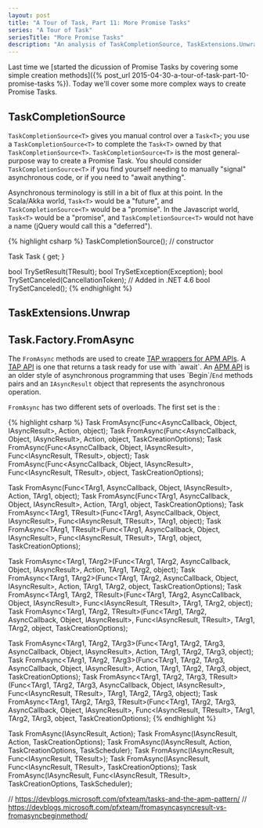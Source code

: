 ```yaml
---
layout: post
title: "A Tour of Task, Part 11: More Promise Tasks"
series: "A Tour of Task"
seriesTitle: "More Promise Tasks"
description: "An analysis of TaskCompletionSource, TaskExtensions.Unwrap, and Task.Factory.FromAsync; and discussion of whether they should be used for asynchronous and/or parallel code."
---
```


Last time we [started the dicussion of Promise Tasks by covering some simple creation methods]({% post_url 2015-04-30-a-tour-of-task-part-10-promise-tasks %}). Today we'll cover some more complex ways to create Promise Tasks.

## TaskCompletionSource

`TaskCompletionSource<T>` gives you manual control over a `Task<T>`; you use a `TaskCompletionSource<T>` to complete the `Task<T>` owned by that `TaskCompletionSource<T>`. `TaskCompletionSource<T>` is the most general-purpose way to create a Promise Task. You should consider `TaskCompletionSource<T>` if you find yourself needing to manually "signal" asynchronous code, or if you need to "await anything".

<div class="alert alert-info" markdown="1">
<i class="fa fa-hand-o-right fa-2x pull-left"></i>

Asynchronous terminology is still in a bit of flux at this point. In the Scala/Akka world, `Task<T>` would be a "future", and `TaskCompletionSource<T>` would be a "promise". In the Javascript world, `Task<T>` would be a "promise", and `TaskCompletionSource<T>` would not have a name (jQuery would call this a "deferred").
</div>

{% highlight csharp %}
TaskCompletionSource(); // constructor

Task<TResult> Task { get; }

bool TrySetResult(TResult);
bool TrySetException(Exception);
bool TrySetCanceled(CancellationToken); // Added in .NET 4.6
bool TrySetCanceled();
{% endhighlight %}



## TaskExtensions.Unwrap



## Task.Factory.FromAsync

The `FromAsync` methods are used to create [TAP wrappers for APM APIs](https://msdn.microsoft.com/en-us/library/hh873178%28v=vs.110%29.aspx#ApmToTap). A [TAP API](https://msdn.microsoft.com/en-us/library/hh873175(v=vs.110).aspx) is one that returns a task ready for use with `await`. An [APM API](https://msdn.microsoft.com/en-us/library/ms228963(v=vs.110).aspx) is an older style of asynchronous programming that uses `Begin`/`End` methods pairs and an `IAsyncResult` object that represents the asynchronous operation.

`FromAsync` has two different sets of overloads. The first set is the :

{% highlight csharp %}
Task FromAsync(Func<AsyncCallback, Object, IAsyncResult>, Action<IAsyncResult>,	object);
Task FromAsync(Func<AsyncCallback, Object, IAsyncResult>, Action<IAsyncResult>, object, TaskCreationOptions);
Task<TResult> FromAsync<TResult>(Func<AsyncCallback, Object, IAsyncResult>, Func<IAsyncResult, TResult>, object);
Task<TResult> FromAsync<TResult>(Func<AsyncCallback, Object, IAsyncResult>, Func<IAsyncResult, TResult>, object, TaskCreationOptions);

Task FromAsync<TArg1>(Func<TArg1, AsyncCallback, Object, IAsyncResult>, Action<IAsyncResult>, TArg1, object);
Task FromAsync<TArg1>(Func<TArg1, AsyncCallback, Object, IAsyncResult>, Action<IAsyncResult>, TArg1, object, TaskCreationOptions);
Task<TResult> FromAsync<TArg1, TResult>(Func<TArg1, AsyncCallback, Object, IAsyncResult>, Func<IAsyncResult, TResult>, TArg1, object);
Task<TResult> FromAsync<TArg1, TResult>(Func<TArg1, AsyncCallback, Object, IAsyncResult>, Func<IAsyncResult, TResult>, TArg1, object, TaskCreationOptions);

Task FromAsync<TArg1, TArg2>(Func<TArg1, TArg2, AsyncCallback, Object, IAsyncResult>, Action<IAsyncResult>, TArg1, TArg2, object);
Task FromAsync<TArg1, TArg2>(Func<TArg1, TArg2, AsyncCallback, Object, IAsyncResult>, Action<IAsyncResult>, TArg1, TArg2, object, TaskCreationOptions);
Task<TResult> FromAsync<TArg1, TArg2, TResult>(Func<TArg1, TArg2, AsyncCallback, Object, IAsyncResult>, Func<IAsyncResult, TResult>, TArg1, TArg2, object);
Task<TResult> FromAsync<TArg1, TArg2, TResult>(Func<TArg1, TArg2, AsyncCallback, Object, IAsyncResult>, Func<IAsyncResult, TResult>, TArg1, TArg2, object, TaskCreationOptions);

Task FromAsync<TArg1, TArg2, TArg3>(Func<TArg1, TArg2, TArg3, AsyncCallback, Object, IAsyncResult>, Action<IAsyncResult>, TArg1, TArg2, TArg3, object);
Task FromAsync<TArg1, TArg2, TArg3>(Func<TArg1, TArg2, TArg3, AsyncCallback, Object, IAsyncResult>, Action<IAsyncResult>, TArg1, TArg2, TArg3, object, TaskCreationOptions);
Task<TResult> FromAsync<TArg1, TArg2, TArg3, TResult>(Func<TArg1, TArg2, TArg3, AsyncCallback, Object, IAsyncResult>, Func<IAsyncResult, TResult>, TArg1, TArg2, TArg3, object);
Task<TResult> FromAsync<TArg1, TArg2, TArg3, TResult>(Func<TArg1, TArg2, TArg3, AsyncCallback, Object, IAsyncResult>, Func<IAsyncResult, TResult>, TArg1, TArg2, TArg3, object, TaskCreationOptions);
{% endhighlight %}

Task FromAsync(IAsyncResult, Action<IAsyncResult>);
Task FromAsync(IAsyncResult, Action<IAsyncResult>, TaskCreationOptions);
Task FromAsync(IAsyncResult, Action<IAsyncResult>, TaskCreationOptions, TaskScheduler);
Task<TResult> FromAsync<TResult>(IAsyncResult, Func<IAsyncResult, TResult>);
Task<TResult> FromAsync<TResult>(IAsyncResult, Func<IAsyncResult, TResult>, TaskCreationOptions);
Task<TResult> FromAsync<TResult>(IAsyncResult, Func<IAsyncResult, TResult>, TaskCreationOptions, TaskScheduler);

// https://devblogs.microsoft.com/pfxteam/tasks-and-the-apm-pattern/
// https://devblogs.microsoft.com/pfxteam/fromasyncasyncresult-vs-fromasyncbeginmethod/